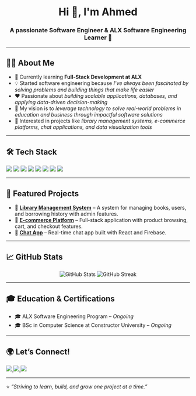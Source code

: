<!-- Profile Header -->
<h1 align="center">Hi 👋, I'm Ahmed</h1>
<h3 align="center">A passionate Software Engineer & ALX Software Engineering Learner 🚀</h3>

---

## 👨‍💻 About Me  
- 🌱 Currently learning **Full-Stack Development at ALX**  
- 💡 Started software engineering because *I’ve always been fascinated by solving problems and building things that make life easier*  
- ❤️ Passionate about *building scalable applications, databases, and applying data-driven decision-making*  
- 🎯 My vision is to *leverage technology to solve real-world problems in education and business through impactful software solutions*  
- 👀 Interested in projects like *library management systems, e-commerce platforms, chat applications, and data visualization tools*  

---

## 🛠️ Tech Stack  
<p align="left">
  <img src="https://img.shields.io/badge/Python-3776AB?style=for-the-badge&logo=python&logoColor=white" />
  <img src="https://img.shields.io/badge/JavaScript-F7DF1E?style=for-the-badge&logo=javascript&logoColor=black" />
  <img src="https://img.shields.io/badge/React-20232A?style=for-the-badge&logo=react&logoColor=61DAFB" />
  <img src="https://img.shields.io/badge/MySQL-4479A1?style=for-the-badge&logo=mysql&logoColor=white" />
  <img src="https://img.shields.io/badge/Node.js-43853D?style=for-the-badge&logo=node.js&logoColor=white" />
  <img src="https://img.shields.io/badge/HTML5-E34F26?style=for-the-badge&logo=html5&logoColor=white" />
  <img src="https://img.shields.io/badge/CSS3-1572B6?style=for-the-badge&logo=css3&logoColor=white" />
  <img src="https://img.shields.io/badge/C-00599C?style=for-the-badge&logo=c&logoColor=white" />
</p>

---

## 📌 Featured Projects  
- 🔹 [**Library Management System**](https://github.com/aabasimel/library-management-system) – A system for managing books, users, and borrowing history with admin features.  
- 🔹 [**E-commerce Platform**](https://github.com/aabasimel/ecommerce-app) – Full-stack application with product browsing, cart, and checkout features.  
- 🔹 [**Chat App**](https://github.com/aabasimel/chat-app) – Real-time chat app built with React and Firebase.  

---

## 📈 GitHub Stats  
<p align="center">
  <img src="https://github-readme-stats.vercel.app/api?username=aabasimel&show_icons=true&theme=radical" alt="GitHub Stats" />
  <img src="https://github-readme-streak-stats.herokuapp.com/?user=aabasimel&theme=radical" alt="GitHub Streak" />
</p>

---

## 🎓 Education & Certifications  
- 🎓 ALX Software Engineering Program – *Ongoing*  
- 🎓 BSc in Computer Science at Constructor University – *Ongoing*  

---

## 🌍 Let’s Connect!  
<p align="left">
  <a href="https://www.linkedin.com/in/ahmed-basim-el-123456" target="blank">
    <img src="https://img.shields.io/badge/LinkedIn-0A66C2?style=for-the-badge&logo=linkedin&logoColor=white" />
  </a>
  <a href="mailto:ahmed.basim@example.com" target="blank">
    <img src="https://img.shields.io/badge/Gmail-D14836?style=for-the-badge&logo=gmail&logoColor=white" />
  </a>
  <a href="https://aabasimel.github.io/portfolio" target="blank">
    <img src="https://img.shields.io/badge/Portfolio-000000?style=for-the-badge&logo=About.me&logoColor=white" />
  </a>
</p>

---

⭐️ *“Striving to learn, build, and grow one project at a time.”*

